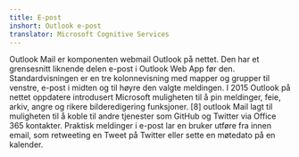 ```yaml
---
title: E-post
inshort: Outlook e-post
translator: Microsoft Cognitive Services
---
```


Outlook Mail er komponenten webmail Outlook på nettet. Den har et grensesnitt liknende delen e-post i Outlook Web App før den. Standardvisningen er en tre kolonnevisning med mapper og grupper til venstre, e-post i midten og til høyre den valgte meldingen. I 2015 Outlook på nettet oppdatere introdusert Microsoft muligheten til å pin meldinger, feie, arkiv, angre og rikere bilderedigering funksjoner. [8] outlook Mail lagt til muligheten til å koble til andre tjenester som GitHub og Twitter via Office 365 kontakter. Praktisk meldinger i e-post lar en bruker utføre fra innen email, som retweeting en Tweet på Twitter eller sette en møtedato på en kalender. 





